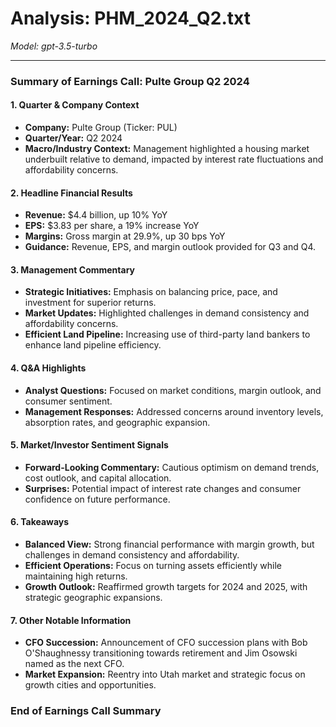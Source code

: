 # Analysis: PHM_2024_Q2.txt

*Model: gpt-3.5-turbo*

---

### Summary of Earnings Call: Pulte Group Q2 2024

#### 1. Quarter & Company Context
- **Company:** Pulte Group (Ticker: PUL)
- **Quarter/Year:** Q2 2024
- **Macro/Industry Context:** Management highlighted a housing market underbuilt relative to demand, impacted by interest rate fluctuations and affordability concerns.

#### 2. Headline Financial Results
- **Revenue:** $4.4 billion, up 10% YoY
- **EPS:** $3.83 per share, a 19% increase YoY
- **Margins:** Gross margin at 29.9%, up 30 bps YoY
- **Guidance:** Revenue, EPS, and margin outlook provided for Q3 and Q4.

#### 3. Management Commentary
- **Strategic Initiatives:** Emphasis on balancing price, pace, and investment for superior returns.
- **Market Updates:** Highlighted challenges in demand consistency and affordability concerns.
- **Efficient Land Pipeline:** Increasing use of third-party land bankers to enhance land pipeline efficiency.

#### 4. Q&A Highlights
- **Analyst Questions:** Focused on market conditions, margin outlook, and consumer sentiment.
- **Management Responses:** Addressed concerns around inventory levels, absorption rates, and geographic expansion.

#### 5. Market/Investor Sentiment Signals
- **Forward-Looking Commentary:** Cautious optimism on demand trends, cost outlook, and capital allocation.
- **Surprises:** Potential impact of interest rate changes and consumer confidence on future performance.

#### 6. Takeaways
- **Balanced View:** Strong financial performance with margin growth, but challenges in demand consistency and affordability.
- **Efficient Operations:** Focus on turning assets efficiently while maintaining high returns.
- **Growth Outlook:** Reaffirmed growth targets for 2024 and 2025, with strategic geographic expansions.

#### 7. Other Notable Information
- **CFO Succession:** Announcement of CFO succession plans with Bob O'Shaughnessy transitioning towards retirement and Jim Osowski named as the next CFO.
- **Market Expansion:** Reentry into Utah market and strategic focus on growth cities and opportunities.

### End of Earnings Call Summary